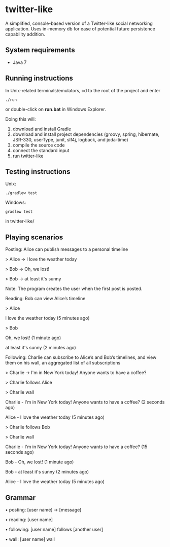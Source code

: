 twitter-like
============

A simplified, console-based version of a Twitter-like social networking application. Uses in-memory db for ease of potential future persistence capability addition. 

System requirements
-------------------
* Java 7

Running instructions
--------------------
In Unix-related terminals/emulators, cd to the root of the project and enter

    ./run

or double-click on **run.bat** in Windows Explorer.

Doing this will:

1. download and install Gradle
2. download and install project dependencies (groovy, spring, hibernate, JSR-330, userType, junit, slf4j, logback, and joda-time)
3. compile the source code
4. connect the standard input
5. run twitter-like

Testing instructions
--------------------
Unix:

    ./gradlew test
    
Windows:

    gradlew test
    
in twitter-like/
    
Playing scenarios
-----------------

Posting: Alice can publish messages to a personal timeline


\> Alice -> I love the weather today

\> Bob -> Oh, we lost!

\> Bob -> at least it's sunny


Note: The program creates the user when the first post is posted.

Reading: Bob can view Alice’s timeline

\> Alice 


I love the weather today (5 minutes ago)


\> Bob


Oh, we lost! (1 minute ago)

at least it's sunny (2 minutes ago)


Following: Charlie can subscribe to Alice’s and Bob’s timelines, and view them on his wall, an aggregated list of all subscriptions 

\> Charlie -> I'm in New York today! Anyone wants to have a coffee?

\> Charlie follows Alice

\> Charlie wall 

Charlie - I'm in New York today! Anyone wants to have a coffee? (2 seconds ago)

Alice - I love the weather today (5 minutes ago)

\> Charlie follows Bob

\> Charlie wall 

Charlie - I'm in New York today! Anyone wants to have a coffee? (15 seconds ago)

Bob - Oh, we lost! (1 minute ago)

Bob - at least it's sunny (2 minutes ago)

Alice - I love the weather today (5 minutes ago)


Grammar
-------------------

• posting: [user name] -> [message]

• reading: [user name]

• following: [user name] follows [another user]

• wall: [user name] wall
